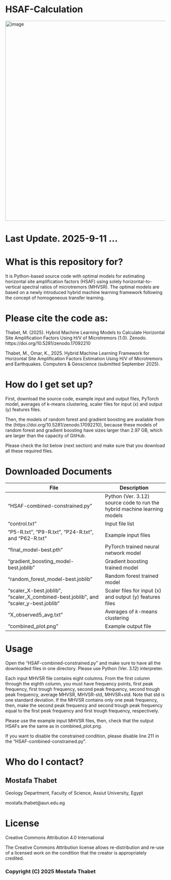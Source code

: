 <h1>HSAF-Calculation</h1>
<img width="886" height="628" alt="image" src="https://github.com/user-attachments/assets/1b1ffd0c-a898-452f-a722-66bb29d61c3c" />
<h1>Last Update. 2025-9-11 …</h1>
<h1>What is this repository for?</h1>
<p>It is Python-based source code with optimal models for estimating horizontal site amplification factors (HSAF) using solely horizontal-to-vertical spectral ratios of microtremors (MHVSR). The optimal models are based on a newly introduced hybrid machine learning framework following the concept of homogeneous transfer learning.</p> 
<h1>Please cite the code as:</h1>
<p>Thabet, M. (2025). Hybrid Machine Learning Models to Calculate Horizontal Site Amplification Factors Using H/V of Microtremors (1.0). Zenodo. https://doi.org/10.5281/zenodo.17092210 </p>
<p>Thabet, M., Omar, K., 2025. Hybrid Machine Learning Framework for Horizontal Site Amplification Factors Estimation Using H/V of Microtremors and Earthquakes. Computers & Geoscience (submitted September 2025).</p>


<h1>How do I get set up?</h1>

<p>First, download the source code, example input and output files, PyTorch model, averages of k-means clustering, scaler files for input (x) and output (y) features files.</p>

<p>Then, the models of random forest and gradient boosting are available from the (https://doi.org/10.5281/zenodo.17092210), because these models of random forest and gradient boosting have sizes larger than 2.97 GB, which are larger than the capacity of GitHub.</p> 

<p>Please check the list below (next section) and make sure that you download all these required files.</p> 



<h1>Downloaded Documents</h1>

  
  | File | Description |
  | --- | --- |
  | “HSAF-combined-constrained.py” | Python (Ver. 3.12) source code to run the hybrid machine learning models |
  | “control.txt” | Input file list |
  | “P5-R.txt”, “P9-R.txt”, “P24-R.txt”, and “P62-R.txt” | Example input files |
  | “final_model-best.pth” | PyTorch trained neural network model |
  | “gradient_boosting_model-best.joblib” | Gradient boosting trained model |
  | “random_forest_model-best.joblib” | Random forest trained model |
  | “scaler_X-best.joblib”, “scaler_X_combined-best.joblib”, and “scaler_y-best.joblib” | Scaler files for input (x) and output (y) features files |
  | “X_observed5_avg.txt” | Averages of *k*-means clustering |
  | “combined_plot.png” | Example output file |







<h1>Usage</h1>

<p>Open the “HSAF-combined-constrained.py” and make sure to have all the downloaded files in one directory. Please use Python (Ver. 3.12) interpreter. </p>

<p>Each input MHVSR file contains eight columns. From the first column through the eighth column, you must have frequency points, first peak frequency, first trough frequency, second peak frequency, second trough peak frequency, average MHVSR, MHVSR-std, MHVSR+std. Note that std is one standard deviation. If the MHVSR contains only one peak frequency, then, make the second peak frequency and second trough peak frequency equal to the first peak frequency and first trough frequency, respectively.</p>   

<p>Please use the example input MHVSR files, then, check that the output HSAFs are the same as in combined_plot.png.</p>

<p>If you want to disable the constrained condition, please disable line 211 in the “HSAF-combined-constrained.py”.</p>
  

<h1>Who do I contact?</h1>

<h2>Mostafa Thabet</h2>

<p>Geology Department, Faculty of Science, Assiut University, Egypt</p>
<p>mostafa.thabet@aun.edu.eg</p>

<h1>License</h1>

<p>Creative Commons Attribution 4.0 International</p>

<p>The Creative Commons Attribution license allows re-distribution and re-use of a licensed work on the condition that the creator is appropriately credited.</p>
<h3>Copyright (C) 2025 Mostafa Thabet</h3>
